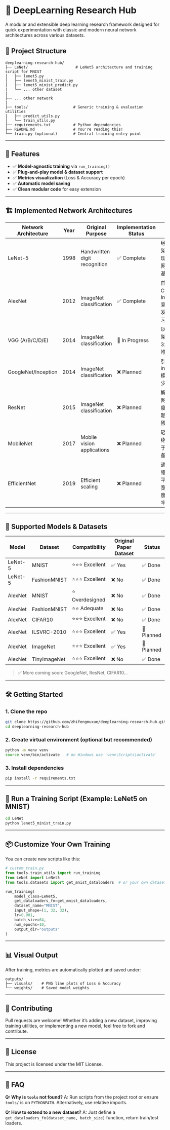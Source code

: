 # 🧠 DeepLearning Research Hub

A modular and extensible deep learning research framework designed for quick experimentation with classic and modern neural network architectures across various datasets.

## 📁 Project Structure

```
deeplearning-research-hub/
├── LeNet/                     # LeNet5 architecture and training script for MNIST
│   ├── lenet5.py
│   ├── lenet5_minist_train.py
|   ├── lenet5_minist_predict.py
|   └── ... other dataset
|
├── ... other network
|
├── tools/                    # Generic training & evaluation utilities
|   ├── predict_utils.py
│   └── train_utils.py
├── requirements.txt          # Python dependencies
├── README.md                 # You're reading this!
└── train.py (optional)       # Central training entry point
```

---

## 🚀 Features

* ✅ **Model-agnostic training** via `run_training()`
* ✅ **Plug-and-play model & dataset support**
* ✅ **Metrics visualization** (Loss & Accuracy per epoch)
* ✅ **Automatic model saving**
* ✅ **Clean modular code** for easy extension

---

## 🏗️ Implemented Network Architectures

| Network Architecture | Year | Original Purpose | Implementation Status | Notes |
| ------------------- | ---- | ---------------- | -------------------- | ----- |
| LeNet-5 | 1998 | Handwritten digit recognition | ✅ Complete | 经典CNN架构，为现代卷积网络奠定基础 |
| AlexNet | 2012 | ImageNet classification | ✅ Complete | 首个深度CNN赢得ImageNet竞赛，引发深度学习革命 |
| VGG (A/B/C/D/E) | 2014 | ImageNet classification | 🚧 In Progress | 以简洁的架构和3x3卷积堆叠著称 |
| GoogleNet/Inception | 2014 | ImageNet classification | ❌ Planned | 引入inception模块，减少参数量 |
| ResNet | 2015 | ImageNet classification | ❌ Planned | 解决深层网络的梯度消失问题，引入残差连接 |
| MobileNet | 2017 | Mobile vision applications | ❌ Planned | 轻量级网络，适用于移动设备 |
| EfficientNet | 2019 | Efficient scaling | ❌ Planned | 通过复合缩放方法平衡网络宽度、深度和分辨率 |

---
## 🧩 Supported Models & Datasets

| Model   | Dataset | Compatibility | Original Paper Dataset | Status |
| ------- | ------- | ------------ | --------------------- | ------ |
| LeNet-5 | MNIST   | ⭐⭐⭐ Excellent | ✅ Yes | ✅ Done |
| LeNet-5 | FashionMNIST | ⭐⭐⭐ Excellent | ❌ No | ✅ Done |
| AlexNet | MNIST    | ⭐ Overdesigned | ❌ No | ✅ Done |
| AlexNet | FashionMNIST | ⭐⭐ Adequate | ❌ No | ✅ Done |
| AlexNet | CIFAR10 |  ⭐⭐⭐ Excellent | ❌ No | ✅ Done |
| AlexNet | ILSVRC-2010 | ⭐⭐⭐ Excellent | ✅ Yes | 🚧 Planned |
| AlexNet | ImageNet | ⭐⭐⭐ Excellent | ✅ Yes | 🚧 Planned |
| AlexNet | TinyImageNet | ⭐⭐⭐ Excellent | ❌ No | ✅ Done |

> ✅ More coming soon: GoogleNet, ResNet, CIFAR10...


---

## 🛠️ Getting Started

### 1. Clone the repo

```bash
git clone https://github.com/zhifengmuxue/deeplearning-research-hub.git
cd deeplearning-research-hub
```

### 2. Create virtual environment (optional but recommended)

```bash
python -m venv venv
source venv/bin/activate   # on Windows use `venv\Scripts\activate`
```

### 3. Install dependencies

```bash
pip install -r requirements.txt
```

---

## 🧪 Run a Training Script (Example: LeNet5 on MNIST)

```bash
cd LeNet
python lenet5_minist_train.py
```

---

## 📦 Customize Your Own Training

You can create new scripts like this:

```python
# custom_train.py
from tools.train_utils import run_training
from LeNet import LeNet5
from tools.datasets import get_mnist_dataloaders  # or your own dataset function

run_training(
    model_class=LeNet5,
    get_dataloaders_fn=get_mnist_dataloaders,
    dataset_name="MNIST",
    input_shape=(1, 32, 32),
    lr=0.001,
    batch_size=64,
    num_epochs=10,
    output_dir="outputs"
)
```

---

## 📊 Visual Output

After training, metrics are automatically plotted and saved under:

```
outputs/
├── visuals/    # PNG line plots of Loss & Accuracy
└── weights/    # Saved model weights
```


---

## 🤝 Contributing

Pull requests are welcome! Whether it’s adding a new dataset, improving training utilities, or implementing a new model, feel free to fork and contribute.

---

## 📜 License

This project is licensed under the MIT License.

---

## 🙋 FAQ

**Q: Why is `tools` not found?**
A: Run scripts from the project root or ensure `tools/` is on `PYTHONPATH`. Alternatively, use relative imports.

**Q: How to extend to a new dataset?**
A: Just define a `get_dataloaders_fn(dataset_name, batch_size)` function, return train/test loaders.

